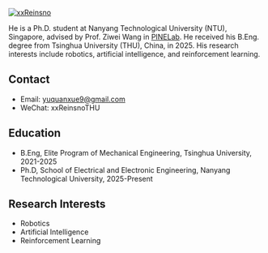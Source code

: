 [![xxReinsno](https://img.shields.io/badge/xxReinsno-github-blue?logo=github)](https://github.com/xxReinsno)

He is a Ph.D. student at Nanyang Technological University (NTU), Singapore, advised by Prof. Ziwei Wang in [PINELab](https://pine-lab-ntu.github.io/index.html). He received his B.Eng. degree from Tsinghua University (THU), China, in 2025. His research interests include robotics, artificial intelligence, and reinforcement learning.

## Contact

- Email: yuquanxue9@gmail.com
- WeChat: xxReinsnoTHU

## Education

- B.Eng, Elite Program of Mechanical Engineering, Tsinghua University, 2021-2025
- Ph.D, School of Electrical and Electronic Engineering, Nanyang Technological University, 2025-Present

## Research Interests

- Robotics
- Artificial Intelligence
- Reinforcement Learning

